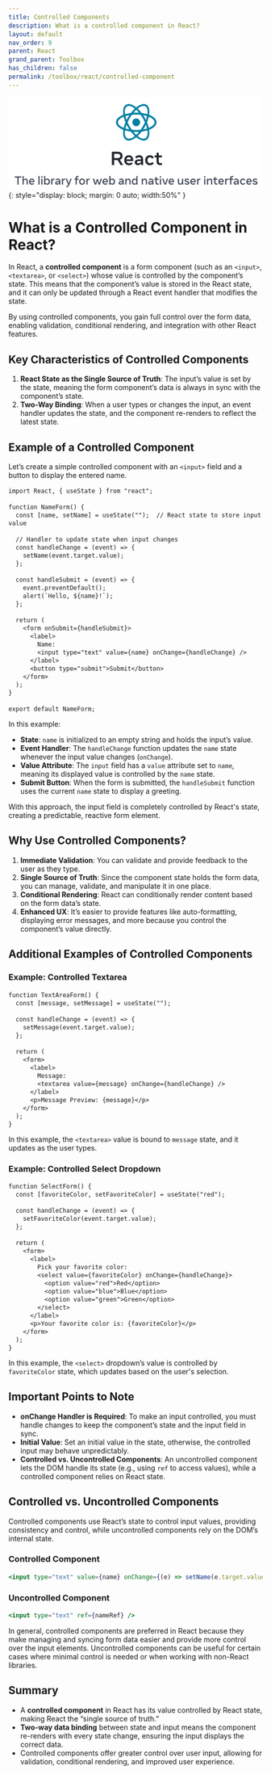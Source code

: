 ```yaml
---
title: Controlled Components
description: What is a controlled component in React?
layout: default
nav_order: 9
parent: React
grand_parent: Toolbox
has_children: false
permalink: /toolbox/react/controlled-component
---
```


![Codelab](./images/reactlogo.png){: style="display: block; margin: 0 auto; width:50%" }

# What is a Controlled Component in React?

In React, a **controlled component** is a form component (such as an `<input>`, `<textarea>`, or `<select>`) whose value is controlled by the component’s state. This means that the component’s value is stored in the React state, and it can only be updated through a React event handler that modifies the state.

By using controlled components, you gain full control over the form data, enabling validation, conditional rendering, and integration with other React features.

## Key Characteristics of Controlled Components

1. **React State as the Single Source of Truth**: The input’s value is set by the state, meaning the form component’s data is always in sync with the component’s state.
2. **Two-Way Binding**: When a user types or changes the input, an event handler updates the state, and the component re-renders to reflect the latest state.

## Example of a Controlled Component

Let’s create a simple controlled component with an `<input>` field and a button to display the entered name.

```react
import React, { useState } from "react";

function NameForm() {
  const [name, setName] = useState("");  // React state to store input value

  // Handler to update state when input changes
  const handleChange = (event) => {
    setName(event.target.value);
  };

  const handleSubmit = (event) => {
    event.preventDefault();
    alert(`Hello, ${name}!`);
  };

  return (
    <form onSubmit={handleSubmit}>
      <label>
        Name:
        <input type="text" value={name} onChange={handleChange} />
      </label>
      <button type="submit">Submit</button>
    </form>
  );
}

export default NameForm;
```

In this example:

- **State**: `name` is initialized to an empty string and holds the input’s value.
- **Event Handler**: The `handleChange` function updates the `name` state whenever the input value changes (`onChange`).
- **Value Attribute**: The `input` field has a `value` attribute set to `name`, meaning its displayed value is controlled by the `name` state.
- **Submit Button**: When the form is submitted, the `handleSubmit` function uses the current `name` state to display a greeting.

With this approach, the input field is completely controlled by React's state, creating a predictable, reactive form element.

## Why Use Controlled Components?

1. **Immediate Validation**: You can validate and provide feedback to the user as they type.
2. **Single Source of Truth**: Since the component state holds the form data, you can manage, validate, and manipulate it in one place.
3. **Conditional Rendering**: React can conditionally render content based on the form data’s state.
4. **Enhanced UX**: It’s easier to provide features like auto-formatting, displaying error messages, and more because you control the component’s value directly.

## Additional Examples of Controlled Components

### Example: Controlled Textarea

```react
function TextAreaForm() {
  const [message, setMessage] = useState("");

  const handleChange = (event) => {
    setMessage(event.target.value);
  };

  return (
    <form>
      <label>
        Message:
        <textarea value={message} onChange={handleChange} />
      </label>
      <p>Message Preview: {message}</p>
    </form>
  );
}
```

In this example, the `<textarea>` value is bound to `message` state, and it updates as the user types.

### Example: Controlled Select Dropdown

```react
function SelectForm() {
  const [favoriteColor, setFavoriteColor] = useState("red");

  const handleChange = (event) => {
    setFavoriteColor(event.target.value);
  };

  return (
    <form>
      <label>
        Pick your favorite color:
        <select value={favoriteColor} onChange={handleChange}>
          <option value="red">Red</option>
          <option value="blue">Blue</option>
          <option value="green">Green</option>
        </select>
      </label>
      <p>Your favorite color is: {favoriteColor}</p>
    </form>
  );
}
```

In this example, the `<select>` dropdown’s value is controlled by `favoriteColor` state, which updates based on the user's selection.

## Important Points to Note

- **onChange Handler is Required**: To make an input controlled, you must handle changes to keep the component’s state and the input field in sync.
- **Initial Value**: Set an initial value in the state, otherwise, the controlled input may behave unpredictably.
- **Controlled vs. Uncontrolled Components**: An uncontrolled component lets the DOM handle its state (e.g., using `ref` to access values), while a controlled component relies on React state.

## Controlled vs. Uncontrolled Components

Controlled components use React’s state to control input values, providing consistency and control, while uncontrolled components rely on the DOM’s internal state.

### Controlled Component

```jsx
<input type="text" value={name} onChange={(e) => setName(e.target.value)} />
```

### Uncontrolled Component

```jsx
<input type="text" ref={nameRef} />
```

In general, controlled components are preferred in React because they make managing and syncing form data easier and provide more control over the input elements. Uncontrolled components can be useful for certain cases where minimal control is needed or when working with non-React libraries.

## Summary

- A **controlled component** in React has its value controlled by React state, making React the “single source of truth.”
- **Two-way data binding** between state and input means the component re-renders with every state change, ensuring the input displays the correct data.
- Controlled components offer greater control over user input, allowing for validation, conditional rendering, and improved user experience.
